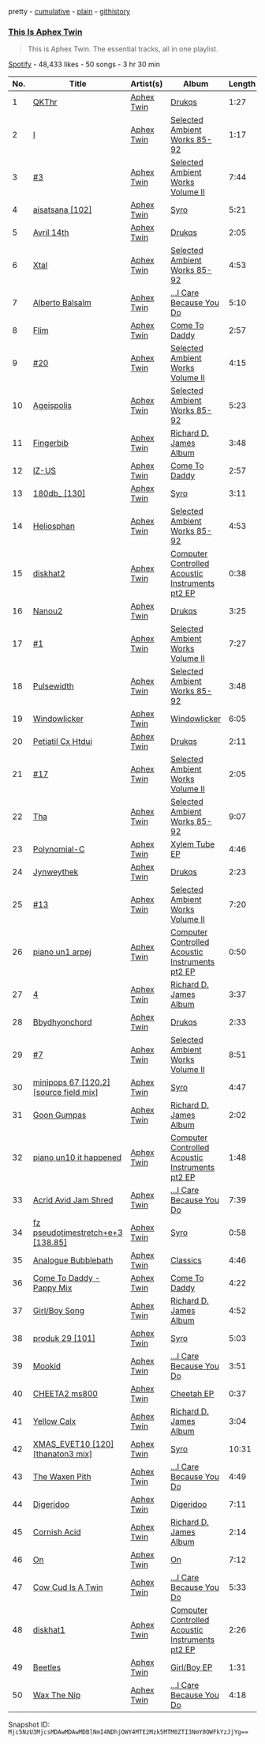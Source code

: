 pretty - [cumulative](/playlists/cumulative/37i9dQZF1DZ06evO3JKYkV.md) - [plain](/playlists/plain/37i9dQZF1DZ06evO3JKYkV) - [githistory](https://github.githistory.xyz/mackorone/spotify-playlist-archive/blob/main/playlists/plain/37i9dQZF1DZ06evO3JKYkV)

### [This Is Aphex Twin](https://open.spotify.com/playlist/37i9dQZF1DZ06evO3JKYkV)

> This is Aphex Twin\. The essential tracks, all in one playlist.

[Spotify](https://open.spotify.com/user/spotify) - 48,433 likes - 50 songs - 3 hr 30 min

| No. | Title | Artist(s) | Album | Length |
|---|---|---|---|---|
| 1 | [QKThr](https://open.spotify.com/track/4LIM4qmpHABufePRrLWbiM) | [Aphex Twin](https://open.spotify.com/artist/6kBDZFXuLrZgHnvmPu9NsG) | [Drukqs](https://open.spotify.com/album/2oJo7cB45gMVuRsaWNwDq2) | 1:27 |
| 2 | [I](https://open.spotify.com/track/2FQviMkaoixlgWuGL4u1EO) | [Aphex Twin](https://open.spotify.com/artist/6kBDZFXuLrZgHnvmPu9NsG) | [Selected Ambient Works 85\-92](https://open.spotify.com/album/7aNclGRxTysfh6z0d8671k) | 1:17 |
| 3 | [\#3](https://open.spotify.com/track/7glKwbR1DyuIuE6XvZvJbQ) | [Aphex Twin](https://open.spotify.com/artist/6kBDZFXuLrZgHnvmPu9NsG) | [Selected Ambient Works Volume II](https://open.spotify.com/album/2SZZihZiCsFo87NKxDfxlH) | 7:44 |
| 4 | [aisatsana \[102\]](https://open.spotify.com/track/5ljMlD10En5rRGZU0cs2Np) | [Aphex Twin](https://open.spotify.com/artist/6kBDZFXuLrZgHnvmPu9NsG) | [Syro](https://open.spotify.com/album/4mwrMLVKo940qLFXEIef4w) | 5:21 |
| 5 | [Avril 14th](https://open.spotify.com/track/1uaGSDFsLdReQgg8p7Obwh) | [Aphex Twin](https://open.spotify.com/artist/6kBDZFXuLrZgHnvmPu9NsG) | [Drukqs](https://open.spotify.com/album/2oJo7cB45gMVuRsaWNwDq2) | 2:05 |
| 6 | [Xtal](https://open.spotify.com/track/7o2AeQZzfCERsRmOM86EcB) | [Aphex Twin](https://open.spotify.com/artist/6kBDZFXuLrZgHnvmPu9NsG) | [Selected Ambient Works 85\-92](https://open.spotify.com/album/7aNclGRxTysfh6z0d8671k) | 4:53 |
| 7 | [Alberto Balsalm](https://open.spotify.com/track/6gbmylJ7sB7NFfMfTQHosf) | [Aphex Twin](https://open.spotify.com/artist/6kBDZFXuLrZgHnvmPu9NsG) | [...I Care Because You Do](https://open.spotify.com/album/6TmEZKJtPJ9mPsMBmyteCE) | 5:10 |
| 8 | [Flim](https://open.spotify.com/track/3JJ4BoL9WVHk4Yye2EGJC7) | [Aphex Twin](https://open.spotify.com/artist/6kBDZFXuLrZgHnvmPu9NsG) | [Come To Daddy](https://open.spotify.com/album/6sIEBpy5gl3DqC6KPasPpx) | 2:57 |
| 9 | [\#20](https://open.spotify.com/track/0Pg0frSTti7d8Ck1OmOYkz) | [Aphex Twin](https://open.spotify.com/artist/6kBDZFXuLrZgHnvmPu9NsG) | [Selected Ambient Works Volume II](https://open.spotify.com/album/2SZZihZiCsFo87NKxDfxlH) | 4:15 |
| 10 | [Ageispolis](https://open.spotify.com/track/7KRQoq9GeWeCm0ZAXg5XMb) | [Aphex Twin](https://open.spotify.com/artist/6kBDZFXuLrZgHnvmPu9NsG) | [Selected Ambient Works 85\-92](https://open.spotify.com/album/7aNclGRxTysfh6z0d8671k) | 5:23 |
| 11 | [Fingerbib](https://open.spotify.com/track/2hcywxHZcxmX27lX5qm8MT) | [Aphex Twin](https://open.spotify.com/artist/6kBDZFXuLrZgHnvmPu9NsG) | [Richard D\. James Album](https://open.spotify.com/album/77Lae5VorRCNpgZFMW8yRO) | 3:48 |
| 12 | [IZ\-US](https://open.spotify.com/track/6INSqTqDoz6ndc0oKTi0Sq) | [Aphex Twin](https://open.spotify.com/artist/6kBDZFXuLrZgHnvmPu9NsG) | [Come To Daddy](https://open.spotify.com/album/6sIEBpy5gl3DqC6KPasPpx) | 2:57 |
| 13 | [180db\_ \[130\]](https://open.spotify.com/track/5oKbtirX6EbMMOgD2fMJ6E) | [Aphex Twin](https://open.spotify.com/artist/6kBDZFXuLrZgHnvmPu9NsG) | [Syro](https://open.spotify.com/album/4mwrMLVKo940qLFXEIef4w) | 3:11 |
| 14 | [Heliosphan](https://open.spotify.com/track/09opLVMX7cfKVKlP3iKZR1) | [Aphex Twin](https://open.spotify.com/artist/6kBDZFXuLrZgHnvmPu9NsG) | [Selected Ambient Works 85\-92](https://open.spotify.com/album/7aNclGRxTysfh6z0d8671k) | 4:53 |
| 15 | [diskhat2](https://open.spotify.com/track/27wNZm2RGG8D7OQmVnvsWA) | [Aphex Twin](https://open.spotify.com/artist/6kBDZFXuLrZgHnvmPu9NsG) | [Computer Controlled Acoustic Instruments pt2 EP](https://open.spotify.com/album/4NmpBWikuFV6jbYMegdi01) | 0:38 |
| 16 | [Nanou2](https://open.spotify.com/track/6pHuMjk9O1G3XTTqbnpkTl) | [Aphex Twin](https://open.spotify.com/artist/6kBDZFXuLrZgHnvmPu9NsG) | [Drukqs](https://open.spotify.com/album/2oJo7cB45gMVuRsaWNwDq2) | 3:25 |
| 17 | [\#1](https://open.spotify.com/track/6ryJQswzoXDmmFazg91c0c) | [Aphex Twin](https://open.spotify.com/artist/6kBDZFXuLrZgHnvmPu9NsG) | [Selected Ambient Works Volume II](https://open.spotify.com/album/2SZZihZiCsFo87NKxDfxlH) | 7:27 |
| 18 | [Pulsewidth](https://open.spotify.com/track/643gyipSU7dkmrFhJ8UAIm) | [Aphex Twin](https://open.spotify.com/artist/6kBDZFXuLrZgHnvmPu9NsG) | [Selected Ambient Works 85\-92](https://open.spotify.com/album/7aNclGRxTysfh6z0d8671k) | 3:48 |
| 19 | [Windowlicker](https://open.spotify.com/track/409z4jUHpq7eIkg3N3FzZh) | [Aphex Twin](https://open.spotify.com/artist/6kBDZFXuLrZgHnvmPu9NsG) | [Windowlicker](https://open.spotify.com/album/59wyQv8zUfLulyPYefI8vh) | 6:05 |
| 20 | [Petiatil Cx Htdui](https://open.spotify.com/track/75qP1ztAEjjJwvU967su8u) | [Aphex Twin](https://open.spotify.com/artist/6kBDZFXuLrZgHnvmPu9NsG) | [Drukqs](https://open.spotify.com/album/2oJo7cB45gMVuRsaWNwDq2) | 2:11 |
| 21 | [\#17](https://open.spotify.com/track/2ry9LQ8m7dRbRn6FN8uT5u) | [Aphex Twin](https://open.spotify.com/artist/6kBDZFXuLrZgHnvmPu9NsG) | [Selected Ambient Works Volume II](https://open.spotify.com/album/2SZZihZiCsFo87NKxDfxlH) | 2:05 |
| 22 | [Tha](https://open.spotify.com/track/4Sxv0whUHWzHK5T8uuP66S) | [Aphex Twin](https://open.spotify.com/artist/6kBDZFXuLrZgHnvmPu9NsG) | [Selected Ambient Works 85\-92](https://open.spotify.com/album/7aNclGRxTysfh6z0d8671k) | 9:07 |
| 23 | [Polynomial\-C](https://open.spotify.com/track/1CaTIckDNXtzUypdTOAghF) | [Aphex Twin](https://open.spotify.com/artist/6kBDZFXuLrZgHnvmPu9NsG) | [Xylem Tube EP](https://open.spotify.com/album/6Lvdji4Bkcr17XHwVZyRfX) | 4:46 |
| 24 | [Jynweythek](https://open.spotify.com/track/3I0rWmF86CwQpajoZjkXtG) | [Aphex Twin](https://open.spotify.com/artist/6kBDZFXuLrZgHnvmPu9NsG) | [Drukqs](https://open.spotify.com/album/2oJo7cB45gMVuRsaWNwDq2) | 2:23 |
| 25 | [\#13](https://open.spotify.com/track/3jRCZkYVcDniUrXjL71QwE) | [Aphex Twin](https://open.spotify.com/artist/6kBDZFXuLrZgHnvmPu9NsG) | [Selected Ambient Works Volume II](https://open.spotify.com/album/2SZZihZiCsFo87NKxDfxlH) | 7:20 |
| 26 | [piano un1 arpej](https://open.spotify.com/track/3s2ID3iHa7h3K8Fv1NnnLi) | [Aphex Twin](https://open.spotify.com/artist/6kBDZFXuLrZgHnvmPu9NsG) | [Computer Controlled Acoustic Instruments pt2 EP](https://open.spotify.com/album/4NmpBWikuFV6jbYMegdi01) | 0:50 |
| 27 | [4](https://open.spotify.com/track/7yhDdQt66YaCfjlKjYjZKd) | [Aphex Twin](https://open.spotify.com/artist/6kBDZFXuLrZgHnvmPu9NsG) | [Richard D\. James Album](https://open.spotify.com/album/77Lae5VorRCNpgZFMW8yRO) | 3:37 |
| 28 | [Bbydhyonchord](https://open.spotify.com/track/0lLCH4mtQQYp6ASyJqhzgN) | [Aphex Twin](https://open.spotify.com/artist/6kBDZFXuLrZgHnvmPu9NsG) | [Drukqs](https://open.spotify.com/album/2oJo7cB45gMVuRsaWNwDq2) | 2:33 |
| 29 | [\#7](https://open.spotify.com/track/5Y98R18mTx06sAuefOLZDr) | [Aphex Twin](https://open.spotify.com/artist/6kBDZFXuLrZgHnvmPu9NsG) | [Selected Ambient Works Volume II](https://open.spotify.com/album/2SZZihZiCsFo87NKxDfxlH) | 8:51 |
| 30 | [minipops 67 \[120.2\]\[source field mix\]](https://open.spotify.com/track/00xFfMsOn9TbRe3sZcdABm) | [Aphex Twin](https://open.spotify.com/artist/6kBDZFXuLrZgHnvmPu9NsG) | [Syro](https://open.spotify.com/album/4mwrMLVKo940qLFXEIef4w) | 4:47 |
| 31 | [Goon Gumpas](https://open.spotify.com/track/61mG2PGpS0GDSVnjMmhzC4) | [Aphex Twin](https://open.spotify.com/artist/6kBDZFXuLrZgHnvmPu9NsG) | [Richard D\. James Album](https://open.spotify.com/album/77Lae5VorRCNpgZFMW8yRO) | 2:02 |
| 32 | [piano un10 it happened](https://open.spotify.com/track/75NjAlMKrabtXiM2P89E5F) | [Aphex Twin](https://open.spotify.com/artist/6kBDZFXuLrZgHnvmPu9NsG) | [Computer Controlled Acoustic Instruments pt2 EP](https://open.spotify.com/album/4NmpBWikuFV6jbYMegdi01) | 1:48 |
| 33 | [Acrid Avid Jam Shred](https://open.spotify.com/track/6RjEg1YpdNJlXrGOy4KeVs) | [Aphex Twin](https://open.spotify.com/artist/6kBDZFXuLrZgHnvmPu9NsG) | [...I Care Because You Do](https://open.spotify.com/album/6TmEZKJtPJ9mPsMBmyteCE) | 7:39 |
| 34 | [fz pseudotimestretch+e+3 \[138.85\]](https://open.spotify.com/track/1xUwLbfbNoulgxRHeOAI04) | [Aphex Twin](https://open.spotify.com/artist/6kBDZFXuLrZgHnvmPu9NsG) | [Syro](https://open.spotify.com/album/4mwrMLVKo940qLFXEIef4w) | 0:58 |
| 35 | [Analogue Bubblebath](https://open.spotify.com/track/3EhTOTAvNAUgY6AIurVxT1) | [Aphex Twin](https://open.spotify.com/artist/6kBDZFXuLrZgHnvmPu9NsG) | [Classics](https://open.spotify.com/album/3SLSq9tzQ8Wq8RWuo0MaXG) | 4:46 |
| 36 | [Come To Daddy \- Pappy Mix](https://open.spotify.com/track/5H6cQ9QrYP23R6PALr1KCc) | [Aphex Twin](https://open.spotify.com/artist/6kBDZFXuLrZgHnvmPu9NsG) | [Come To Daddy](https://open.spotify.com/album/6sIEBpy5gl3DqC6KPasPpx) | 4:22 |
| 37 | [Girl/Boy Song](https://open.spotify.com/track/2w6AYp7c3d4D3hbOISz0i0) | [Aphex Twin](https://open.spotify.com/artist/6kBDZFXuLrZgHnvmPu9NsG) | [Richard D\. James Album](https://open.spotify.com/album/77Lae5VorRCNpgZFMW8yRO) | 4:52 |
| 38 | [produk 29 \[101\]](https://open.spotify.com/track/2oe8134WXw7Pw0ixstdOu8) | [Aphex Twin](https://open.spotify.com/artist/6kBDZFXuLrZgHnvmPu9NsG) | [Syro](https://open.spotify.com/album/4mwrMLVKo940qLFXEIef4w) | 5:03 |
| 39 | [Mookid](https://open.spotify.com/track/75Ml44CCprAbusMbPZuHEr) | [Aphex Twin](https://open.spotify.com/artist/6kBDZFXuLrZgHnvmPu9NsG) | [...I Care Because You Do](https://open.spotify.com/album/6TmEZKJtPJ9mPsMBmyteCE) | 3:51 |
| 40 | [CHEETA2 ms800](https://open.spotify.com/track/34GfMyz21IF3sWkjW1CsHn) | [Aphex Twin](https://open.spotify.com/artist/6kBDZFXuLrZgHnvmPu9NsG) | [Cheetah EP](https://open.spotify.com/album/6u6ES0Y3XthiMi8IGIrevq) | 0:37 |
| 41 | [Yellow Calx](https://open.spotify.com/track/4nouVnQrrO8Q1yje5Gz8Tq) | [Aphex Twin](https://open.spotify.com/artist/6kBDZFXuLrZgHnvmPu9NsG) | [Richard D\. James Album](https://open.spotify.com/album/77Lae5VorRCNpgZFMW8yRO) | 3:04 |
| 42 | [XMAS\_EVET10 \[120\]\[thanaton3 mix\]](https://open.spotify.com/track/3QwQ9oyEWD1Ufx7WfiJ4bn) | [Aphex Twin](https://open.spotify.com/artist/6kBDZFXuLrZgHnvmPu9NsG) | [Syro](https://open.spotify.com/album/4mwrMLVKo940qLFXEIef4w) | 10:31 |
| 43 | [The Waxen Pith](https://open.spotify.com/track/2O47kvC3i2H5u1SBSFU60B) | [Aphex Twin](https://open.spotify.com/artist/6kBDZFXuLrZgHnvmPu9NsG) | [...I Care Because You Do](https://open.spotify.com/album/6TmEZKJtPJ9mPsMBmyteCE) | 4:49 |
| 44 | [Digeridoo](https://open.spotify.com/track/3QSQbRPGDky3vRmXVeP8iU) | [Aphex Twin](https://open.spotify.com/artist/6kBDZFXuLrZgHnvmPu9NsG) | [Digeridoo](https://open.spotify.com/album/1yDakrbF2ddXhBd6c8bV0G) | 7:11 |
| 45 | [Cornish Acid](https://open.spotify.com/track/4aRLOuRBuy3FhHkHJfCqDR) | [Aphex Twin](https://open.spotify.com/artist/6kBDZFXuLrZgHnvmPu9NsG) | [Richard D\. James Album](https://open.spotify.com/album/77Lae5VorRCNpgZFMW8yRO) | 2:14 |
| 46 | [On](https://open.spotify.com/track/7uy3fN7TaX7YkPecOYHf5S) | [Aphex Twin](https://open.spotify.com/artist/6kBDZFXuLrZgHnvmPu9NsG) | [On](https://open.spotify.com/album/3ST4JBcwc8LDpQCYoSx8YG) | 7:12 |
| 47 | [Cow Cud Is A Twin](https://open.spotify.com/track/1rfsweNl8UOYQnugjH5b5g) | [Aphex Twin](https://open.spotify.com/artist/6kBDZFXuLrZgHnvmPu9NsG) | [...I Care Because You Do](https://open.spotify.com/album/6TmEZKJtPJ9mPsMBmyteCE) | 5:33 |
| 48 | [diskhat1](https://open.spotify.com/track/63Vu4RLpirG3B3PIKtLBmP) | [Aphex Twin](https://open.spotify.com/artist/6kBDZFXuLrZgHnvmPu9NsG) | [Computer Controlled Acoustic Instruments pt2 EP](https://open.spotify.com/album/4NmpBWikuFV6jbYMegdi01) | 2:26 |
| 49 | [Beetles](https://open.spotify.com/track/2nHLDYwX62AQX4fru2EpVb) | [Aphex Twin](https://open.spotify.com/artist/6kBDZFXuLrZgHnvmPu9NsG) | [Girl/Boy EP](https://open.spotify.com/album/3TfLuGfGoYS978gsEsyTwZ) | 1:31 |
| 50 | [Wax The Nip](https://open.spotify.com/track/4OLn9JczgVsRespw6XSlHc) | [Aphex Twin](https://open.spotify.com/artist/6kBDZFXuLrZgHnvmPu9NsG) | [...I Care Because You Do](https://open.spotify.com/album/6TmEZKJtPJ9mPsMBmyteCE) | 4:18 |

Snapshot ID: `Mjc5NzU3MjcsMDAwMDAwMDBlNmI4NDhjOWY4MTE2Mzk5MTM0ZTI3NmY0OWFkYzJjYg==`
